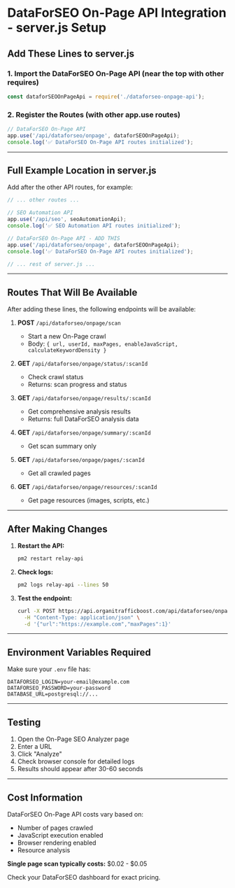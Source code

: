 # DataForSEO On-Page API Integration - server.js Setup

## Add These Lines to server.js

### 1. **Import the DataForSEO On-Page API** (near the top with other requires)

```javascript
const dataforSEOOnPageApi = require('./dataforseo-onpage-api');
```

### 2. **Register the Routes** (with other app.use routes)

```javascript
// DataForSEO On-Page API
app.use('/api/dataforseo/onpage', dataforSEOOnPageApi);
console.log('✅ DataForSEO On-Page API routes initialized');
```

---

## Full Example Location in server.js

Add after the other API routes, for example:

```javascript
// ... other routes ...

// SEO Automation API  
app.use('/api/seo', seoAutomationApi);
console.log('✅ SEO Automation API routes initialized');

// DataForSEO On-Page API - ADD THIS
app.use('/api/dataforseo/onpage', dataforSEOOnPageApi);
console.log('✅ DataForSEO On-Page API routes initialized');

// ... rest of server.js ...
```

---

## Routes That Will Be Available

After adding these lines, the following endpoints will be available:

1. **POST** `/api/dataforseo/onpage/scan`
   - Start a new On-Page crawl
   - Body: `{ url, userId, maxPages, enableJavaScript, calculateKeywordDensity }`

2. **GET** `/api/dataforseo/onpage/status/:scanId`
   - Check crawl status
   - Returns: scan progress and status

3. **GET** `/api/dataforseo/onpage/results/:scanId`
   - Get comprehensive analysis results
   - Returns: full DataForSEO analysis data

4. **GET** `/api/dataforseo/onpage/summary/:scanId`
   - Get scan summary only

5. **GET** `/api/dataforseo/onpage/pages/:scanId`
   - Get all crawled pages

6. **GET** `/api/dataforseo/onpage/resources/:scanId`
   - Get page resources (images, scripts, etc.)

---

## After Making Changes

1. **Restart the API:**
   ```bash
   pm2 restart relay-api
   ```

2. **Check logs:**
   ```bash
   pm2 logs relay-api --lines 50
   ```

3. **Test the endpoint:**
   ```bash
   curl -X POST https://api.organitrafficboost.com/api/dataforseo/onpage/scan \
     -H "Content-Type: application/json" \
     -d '{"url":"https://example.com","maxPages":1}'
   ```

---

## Environment Variables Required

Make sure your `.env` file has:

```env
DATAFORSEO_LOGIN=your-email@example.com
DATAFORSEO_PASSWORD=your-password
DATABASE_URL=postgresql://...
```

---

## Testing

1. Open the On-Page SEO Analyzer page
2. Enter a URL
3. Click "Analyze"
4. Check browser console for detailed logs
5. Results should appear after 30-60 seconds

---

## Cost Information

DataForSEO On-Page API costs vary based on:
- Number of pages crawled
- JavaScript execution enabled
- Browser rendering enabled
- Resource analysis

**Single page scan typically costs:** $0.02 - $0.05

Check your DataForSEO dashboard for exact pricing.
